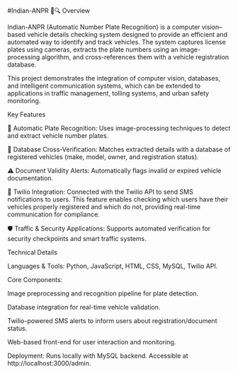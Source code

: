 #Indian-ANPR 🚗🔍
Overview

Indian-ANPR (Automatic Number Plate Recognition) is a computer vision–based vehicle details checking system designed to provide an efficient and automated way to identify and track vehicles. The system captures license plates using cameras, extracts the plate numbers using an image-processing algorithm, and cross-references them with a vehicle registration database.

This project demonstrates the integration of computer vision, databases, and intelligent communication systems, which can be extended to applications in traffic management, tolling systems, and urban safety monitoring.

Key Features

📸 Automatic Plate Recognition: Uses image-processing techniques to detect and extract vehicle number plates.

🔎 Database Cross-Verification: Matches extracted details with a database of registered vehicles (make, model, owner, and registration status).

⚠️ Document Validity Alerts: Automatically flags invalid or expired vehicle documentation.

📲 Twilio Integration: Connected with the Twilio API to send SMS notifications to users. This feature enables checking which users have their vehicles properly registered and which do not, providing real-time communication for compliance.

🛡 Traffic & Security Applications: Supports automated verification for security checkpoints and smart traffic systems.

Technical Details

Languages & Tools: Python, JavaScript, HTML, CSS, MySQL, Twilio API.

Core Components:

Image preprocessing and recognition pipeline for plate detection.

Database integration for real-time vehicle validation.

Twilio-powered SMS alerts to inform users about registration/document status.

Web-based front-end for user interaction and monitoring.

Deployment: Runs locally with MySQL backend. Accessible at http://localhost:3000/admin.
